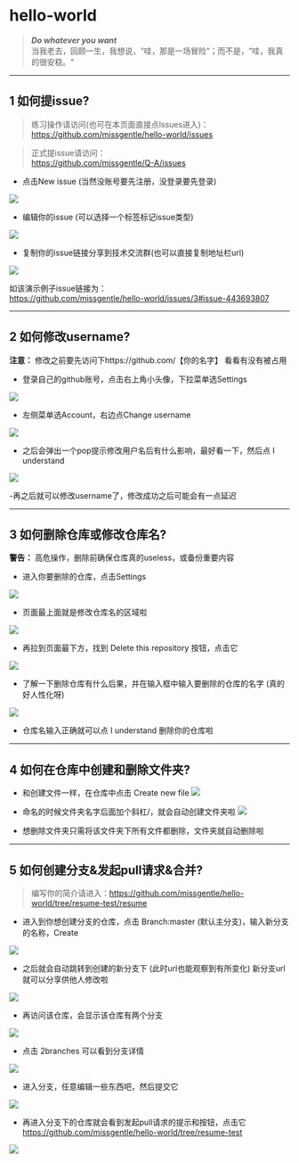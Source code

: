# hello-world

 > ***Do whatever you want***    
 > 当我老去，回顾一生，我想说，“哇，那是一场冒险“；而不是，“哇，我真的很安稳。“
 
-----------------------------------------------------------------------------------------

## 1 如何提issue?

> 练习操作请访问(也可在本页面直接点Issues进入)：    
 https://github.com/missgentle/hello-world/issues 
 
> 正式提issue请访问：    
 https://github.com/missgentle/Q-A/issues 


- 点击New issue (当然没账号要先注册，没登录要先登录)
<img src= "https://github.com/missgentle/hello-world/blob/master/stepsImg/1-1.png">
 
- 编辑你的issue (可以选择一个标签标记issue类型)
<img src= "https://github.com/missgentle/hello-world/blob/master/stepsImg/1-2.png">
 
- 复制你的issue链接分享到技术交流群(也可以直接复制地址栏url)
<img src= "https://github.com/missgentle/hello-world/blob/master/stepsImg/1-3.png">
 
如该演示例子issue链接为：    
 https://github.com/missgentle/hello-world/issues/3#issue-443693807 
 
------------------------------------------------------------------------------------------
 
## 2 如何修改username?
 
 **注意：** 修改之前要先访问下https://github.com/【你的名字】 看看有没有被占用

- 登录自己的github账号，点击右上角小头像，下拉菜单选Settings
<img src= "https://github.com/missgentle/hello-world/blob/master/stepsImg/2-1.png">

- 左侧菜单选Account，右边点Change username 
<img src= "https://github.com/missgentle/hello-world/blob/master/stepsImg/2-2.png">

- 之后会弹出一个pop提示修改用户名后有什么影响，最好看一下，然后点 I understand
<img src= "https://github.com/missgentle/hello-world/blob/master/stepsImg/2-3.png">

-再之后就可以修改username了，修改成功之后可能会有一点延迟

--------------------------------------------------------------------------------------------

## 3 如何删除仓库或修改仓库名?
 
  **警告：** 高危操作，删除前确保仓库真的useless，或备份重要内容
 
- 进入你要删除的仓库，点击Settings
 <img src= "https://github.com/missgentle/hello-world/blob/master/stepsImg/3-1.png">
 
- 页面最上面就是修改仓库名的区域啦
 <img src= "https://github.com/missgentle/hello-world/blob/master/stepsImg/3-4.png">
 
- 再拉到页面最下方，找到 Delete this repository 按钮，点击它
 <img src= "https://github.com/missgentle/hello-world/blob/master/stepsImg/3-2.png">
 
- 了解一下删除仓库有什么后果，并在输入框中输入要删除的仓库的名字 (真的好人性化呀)
 <img src= "https://github.com/missgentle/hello-world/blob/master/stepsImg/3-3.png">
  
- 仓库名输入正确就可以点 I understand 删除你的仓库啦
 
 -------------------------------------------------------------------------------------------
 
## 4 如何在仓库中创建和删除文件夹?
  
- 和创建文件一样，在仓库中点击 Create new file
  <img src= "https://github.com/missgentle/hello-world/blob/master/stepsImg/4-1.png">
  
- 命名的时候文件夹名字后面加个斜杠/，就会自动创建文件夹啦
  <img src= "https://github.com/missgentle/hello-world/blob/master/stepsImg/4-2.png">
  
- 想删除文件夹只需将该文件夹下所有文件都删除，文件夹就自动删除啦
   
 -------------------------------------------------------------------------------------------
 
## 5 如何创建分支&发起pull请求&合并?

> 编写你的简介请进入：https://github.com/missgentle/hello-world/tree/resume-test/resume

- 进入到你想创建分支的仓库，点击 Branch:master (默认主分支)，输入新分支的名称，Create
<img src= "https://github.com/missgentle/hello-world/blob/master/stepsImg/5-1.png">

- 之后就会自动跳转到创建的新分支下 (此时url也能观察到有所变化)    新分支url就可以分享供他人修改啦
<img src= "https://github.com/missgentle/hello-world/blob/master/stepsImg/5-2.png">

- 再访问该仓库，会显示该仓库有两个分支
<img src= "https://github.com/missgentle/hello-world/blob/master/stepsImg/5-3.png">

- 点击 2branches 可以看到分支详情
<img src= "https://github.com/missgentle/hello-world/blob/master/stepsImg/5-4.png">

- 进入分支，任意编辑一些东西吧，然后提交它
<img src= "https://github.com/missgentle/hello-world/blob/master/stepsImg/5-5.png">

- 再进入分支下的仓库就会看到发起pull请求的提示和按钮，点击它
https://github.com/missgentle/hello-world/tree/resume-test
<img src= "https://github.com/missgentle/hello-world/blob/master/stepsImg/5-6.png">



